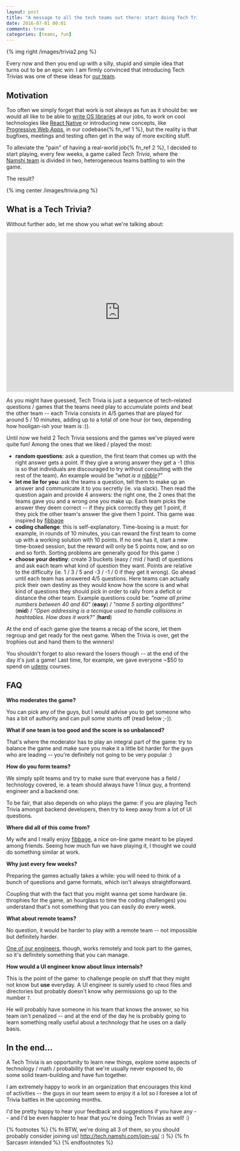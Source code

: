 ```yaml
---
layout: post
title: "A message to all the tech teams out there: start doing Tech Trivias"
date: 2016-07-01 00:01
comments: true
categories: [teams, fun]
---
```


{% img right /images/trivia2.png %}

Every now and then you end up with a silly, stupid and simple idea
that turns out to be an epic win: I am firmly convinced that introducing
Tech Trivias was one of these ideas for [our team](http://tech.namshi.com).

<!-- more -->

## Motivation

Too often we simply forget that work is not always as
fun as it should be: we would all like to be able
to [write OS libraries](https://github.com/namshi) at our jobs, to work on cool
technologies like [React Native](https://facebook.github.io/react-native/) or introducing new concepts,
like [Progressive Web Apps](https://developers.google.com/web/progressive-web-apps/), in our codebase{% fn_ref 1 %}, but
the reality is that bugfixes, meetings and testing often get in
the way of more exciting stuff.

To alleviate the "pain" of having a real-world job{% fn_ref 2 %},
I decided to start playing, every few weeks, a game called *Tech Trivia*,
where the [Namshi team](http://tech.namshi.com/team/) is divided
in two, heterogeneous teams battling to win the game.

The result?

{% img center /images/trivia.png %}

## What is a Tech Trivia?

Without further ado, let me show you what we're talking about:

<iframe src="https://docs.google.com/presentation/d/1QtC75iYmMWP33mdrXbQCbnQf3rTuP8Kqx8DETfrw9XY/embed?start=false&loop=false&delayms=60000" frameborder="0" width="600" height="420" allowfullscreen="true" mozallowfullscreen="true" webkitallowfullscreen="true"></iframe>

As you might have guessed, Tech Trivia is just a sequence of
tech-related questions / games that the teams need play
to accumulate points and beat the other team -- each Trivia consists
in 4/5 games that are played for around 5 / 10 minutes, adding up
to a total of one hour (or two, depending how hooligan-ish your team is :)).

Until now we held 2 Tech Trivia sessions and the games we've played were
quite fun! Among the ones that we liked / played the most:

* **random questions**: ask a question, the first team that comes up with the right answer gets a point. If they give a wrong answer they get a -1 (this is so that individuals are discouraged to try without consulting with the rest of the team). An example would be *"what is a [nibble](https://en.wikipedia.org/wiki/Nibble)?"*
* **let me lie for you**: ask the teams a question, tell them to make up an answer and communicate it to you secretly (ie. via slack). Then read the question again and provide 4 answers: the right one, the 2 ones that the teams gave you and a wrong one you make up. Each team picks the answer they deem correct -- if they pick correctly they get 1 point, if they pick the other team's answer the give them 1 point. This game was inspired by [fibbage](http://jackboxgames.com/project/fibbage/)
* **coding challenge**: this is self-explanatory. Time-boxing is a must: for example, in rounds of 10  minutes, you can reward the first team to come up with a working solution with 10 points. If no one has it, start a new time-boxed session, but the reward will only be 5 points now, and so on and so forth. Sorting problems are generally good for this game :)
* **choose your destiny**: create 3 buckets (easy / mid / hard) of questions and ask each team what kind of question they want. Points are relative to the difficulty (ie. 1 / 3 / 5 and -3 / -1 / 0 if they get it wrong). Go ahead until each team has answered 4/5 questions. Here teams can actually pick their own destiny as they would know how the score is and what kind of questions they should pick in order to rally from a deficit or distance the other team. Example questions could be: *"name all prime numbers between 40 and 60"* (**easy**) / *"name 5 sorting algorithms"* (**mid**) / *"Open addressing is a tecnique used to handle collisions in hashtables. How does it work?"* (**hard**)

At the end of each game give the teams a recap of the score, let them regroup and
get ready for the next game. When the Trivia is over, get the trophies out and hand
them to the winners!

You shouldn't forget to also reward the losers though --
at the end of the day it's  just a game! Last time, for example, we gave everyone
~$50 to spend on [udemy](https://www.udemy.com/) courses.

## FAQ

**Who moderates the game?**

You can pick any of the guys, but I would advise you
to get someone who has a bit of authority and can pull
some stunts off (read below ;-)).

**What if one team is too good and the score is so unbalanced?**

That's where the moderator has to play an integral part
of the game: try to balance the game and make sure you make
it a little bit harder for the guys who are leading -- you're
definitely not going to be very popular :)

**How do you form teams?**

We simply split teams and try to make sure that everyone
has a field / technology covered, ie. a team should always
have 1 linux guy, a frontend engineer and a backend one.

To be fair, that also depends on who plays the game:
if you are playing Tech Trivia amongst backend developers,
then try to keep away from a lot of UI questions.

**Where did all of this come from?**

My wife and I really enjoy [fibbage](http://jackboxgames.com/project/fibbage/),
a nice on-line game meant to be played among friends.
Seeing how much fun we have playing it, I thought we could
do something similar at work.

**Why just every few weeks?**

Preparing the games actually takes a while: you will need to
think of a bunch of questions and game formats, which isn't
always straightforward.

Coupling that with the fact that you might wanna get some
hardware (ie. throphies for the game, an hourglass to time
the coding challenges) you understand that's not something
that you can easily do every week.

**What about remote teams?**

No question, it would be harder to play with a
remote team -- not impossible but definitely
harder.

[One of our engineers](https://ae.linkedin.com/in/filippodesantis),
though, works remotely and took part to the games, so
it's definitely something that you can manage.

**How would a UI engineer know about linux internals?**

This is the point of the game: to challenge people on stuff
that they might not know but **use** everyday. A UI engineer
is surely used to `chmod` files and directories but probably
doesn't know why permissions go up to the number `7`.

He will probably have someone in his team that knows the answer,
so his team isn't penalized -- and at the end of the day he
is probably going to learn something really useful about a technology
that he uses on a daily basis.

## In the end...

A Tech Trivia is an opportunity to learn new things, explore some aspects of
technology / math / probability that we're usually never exposed to, do some
solid team-building and have fun together.

I am extremely happy to work in an organization that encourages
this kind of activities -- the guys in our team seem to enjoy it a lot so I
foresee a lot of Trivia battles in the upcoming months.

I'd be pretty happy to hear your feedback and suggestions if you have
any -- and I'd be even happier to hear that you're doing Tech Trivias as well! :)

{% footnotes %}
  {% fn BTW, we're doing all 3 of them, so you should probably consider joining us! http://tech.namshi.com/join-us/ :) %}
  {% fn Sarcasm intended %}
{% endfootnotes %}
